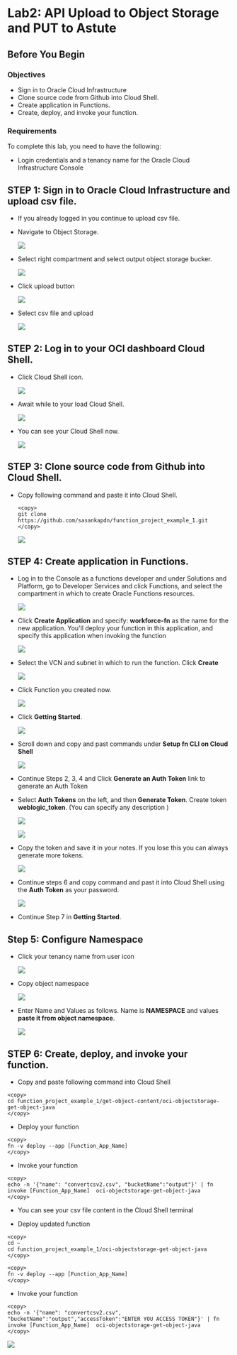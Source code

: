 # Lab2: API Upload to Object Storage and PUT to Astute

## Before You Begin
### Objectives
- Sign in to Oracle Cloud Infrastructure
- Clone source code from Github into Cloud Shell. 
- Create application in Functions.
- Create, deploy, and invoke your function.


### Requirements
To complete this lab, you need to have the following:
- Login credentials and a tenancy name for the Oracle Cloud Infrastructure Console


## **STEP 1**: Sign in to Oracle Cloud Infrastructure and upload csv file.
- If you already logged in you continue to upload csv file.

- Navigate to Object Storage.
  
  ![](images/3/3_1.png " ")

- Select right compartment and select output object storage bucker.

  ![](images/2/2_10.png " ")

- Click upload button
 
  ![](images/2/2_11.png " ")

- Select csv file and upload

  ![](images/2/2_12.png " ")

## **STEP 2:** Log in to your OCI dashboard Cloud Shell.

- Click Cloud Shell icon.
  
  ![](images/1/005.png " ")

- Await while to your load Cloud Shell.
  
  ![](images/1/006.png " ")

- You can see your Cloud Shell now.

  ![](images/1/007.png " ")

## **STEP 3:** Clone source code from Github into Cloud Shell.  

- Copy following command and paste it into Cloud Shell.

  ```
  <copy>
  git clone https://github.com/sasankapdn/function_project_example_1.git
  </copy>
  ```
  ![](images/2/2_1.png " ")

## **STEP 4:** Create application in Functions.  

- Log in to the Console as a functions developer and under Solutions and Platform, go to Developer Services and click Functions, and select the compartment in which to create Oracle Functions resources.

  ![](images/2/2_2.png " ")

- Click **Create Application** and specify: **workforce-fn** as the name for the new application. You'll deploy your  function in this application, and specify this application when invoking the function

  ![](images/2/2_3.png " ")

- Select the VCN and subnet in which to run the function. Click **Create**

  ![](images/2/2_4.png " ")

- Click Function you created now.

  ![](images/2/2_5.png " ")

- Click **Getting Started**.

  ![](images/2/2_6.png " ")

- Scroll down and copy and past commands under **Setup fn CLI on Cloud Shell**

  ![](images/2/2_7.png " ")

- Continue Steps 2, 3, 4 and Click **Generate an Auth Token** link to generate an Auth Token

- Select **Auth Tokens** on the left, and then **Generate Token**.  Create token **weblogic_token**. (You can specify any description )

  ![](images/1/023.png " ")

  ![](images/1/024.png " ")

- Copy the token and save it in your notes.  If you lose this you can always generate more tokens.

  ![](images/1/025.png " ")

- Continue steps 6 and copy command and past it into Cloud Shell using the **Auth Token** as your password.

  ![](images/2/2_8.png " ")

- Continue Step 7 in **Getting Started**.

## **Step 5:** Configure Namespace

- Click your tenancy name from user icon

  ![](images/2/2_15.png " ")

- Copy object namespace

  ![](images/2/2_16.png " ")

- Enter Name and Values as follows. Name is **NAMESPACE** and values **paste it from object namespace**.

  ![](images/2/2_14.png " ")


## **STEP 6:** Create, deploy, and invoke your function. 
  
- Copy and paste following command into Cloud Shell

```
<copy>
cd function_project_example_1/get-object-content/oci-objectstorage-get-object-java
</copy>
```

- Deploy your function 
  
```
<copy>
fn -v deploy --app [Function_App_Name]
</copy>
```
- Invoke your function
```
<copy>
echo -n '{"name": "convertcsv2.csv", "bucketName":"output"}' | fn invoke [Function_App_Name]  oci-objectstorage-get-object-java
</copy>
```
- You can see your csv file content in the Cloud Shell terminal

- Deploy updated function
```
<copy>
cd ~
cd function_project_example_1/oci-objectstorage-get-object-java
</copy>
```
```
<copy>
fn -v deploy --app [Function_App_Name]
</copy>
```
-  Invoke your function
```
<copy>
echo -n '{"name": "convertcsv2.csv", "bucketName":"output","accessToken":"ENTER YOU ACCESS TOKEN"}' | fn invoke [Function_App_Name]  oci-objectstorage-get-object-java
</copy>
```
![](images/2/2_9.png " ")
